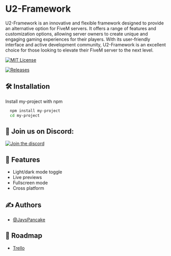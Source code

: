 # U2-Framework

U2-Framework is an innovative and flexible framework designed to provide an alternative option for FiveM servers. It offers a range of features and customization options, allowing server owners to create unique and engaging gaming experiences for their players. With its user-friendly interface and active development community, U2-Framework is an excellent choice for those looking to elevate their FiveM server to the next level.

[![MIT License](https://img.shields.io/github/license/JaysPancake/U2-Framework?style=for-the-badge)](https://choosealicense.com/licenses/apache-2.0/)

[![Releases](https://img.shields.io/github/downloads/JaysPancake/U2-Framework/total?style=for-the-badge)](https://github.com/JaysPancake/U2-Framework/releases)

## 🛠 Installation

Install my-project with npm

```bash
  npm install my-project
  cd my-project
```
    
## 📢 Join us on Discord:

[![Join the discord](https://img.shields.io/discord/1035131805805850714?label=Join&style=for-the-badge)](https://github.com/JaysPancake/U2-Framework/releases)
## 🍻 Features

- Light/dark mode toggle
- Live previews
- Fullscreen mode
- Cross platform


## ✍ Authors

- [@JaysPancake](https://github.com/JaysPancake)
## 📝 Roadmap

- [Trello](https://github.com/JaysPancake)
